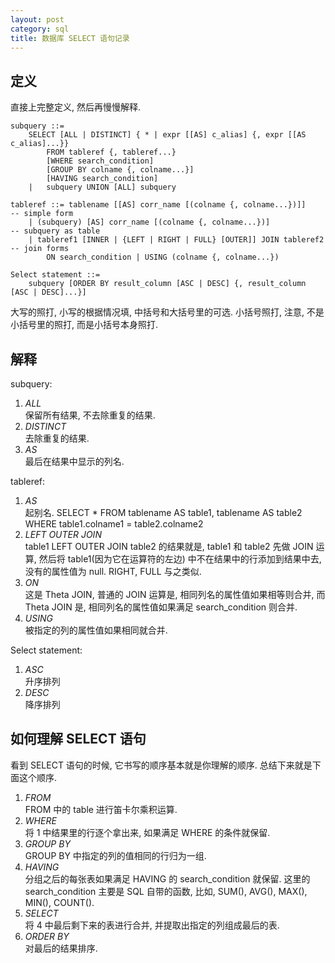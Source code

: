 ```yaml
---
layout: post
category: sql
title: 数据库 SELECT 语句记录
---
```

## 定义

直接上完整定义, 然后再慢慢解释.

    subquery ::=
        SELECT [ALL | DISTINCT] { * | expr [[AS] c_alias] {, expr [[AS c_alias]...}}
            FROM tableref {, tableref...}
            [WHERE search_condition]
            [GROUP BY colname {, colname...}]
            [HAVING search_condition]
        |   subquery UNION [ALL] subquery

    tableref ::= tablename [[AS] corr_name [(colname {, colname...})]]      -- simple form
        | (subquery) [AS] corr_name [(colname {, colname...})]              -- subquery as table
        | tableref1 [INNER | {LEFT | RIGHT | FULL} [OUTER]] JOIN tableref2  -- join forms
            ON search_condition | USING (colname {, colname...})

    Select statement ::=
        subquery [ORDER BY result_column [ASC | DESC] {, result_column [ASC | DESC]...}]

大写的照打, 小写的根据情况填, 中括号和大括号里的可选. 小括号照打, 注意, 不是小括号里的照打, 而是小括号本身照打.

## 解释
subquery:

1. *ALL*  
保留所有结果, 不去除重复的结果.
2. *DISTINCT*  
去除重复的结果.
3. *AS*  
最后在结果中显示的列名.

tableref:

1. *AS*  
起别名. SELECT * FROM tablename AS table1, tablename AS table2 WHERE table1.colname1 = table2.colname2
2. *LEFT OUTER JOIN*  
table1 LEFT OUTER JOIN table2 的结果就是, table1 和 table2 先做 JOIN 运算, 
然后将 table1(因为它在运算符的左边) 中不在结果中的行添加到结果中去, 没有的属性值为 null. RIGHT, FULL 与之类似.
3. *ON*  
这是 Theta JOIN, 普通的 JOIN 运算是, 相同列名的属性值如果相等则合并, 而 Theta JOIN 是, 相同列名的属性值如果满足 search_condition 则合并.
4. *USING*  
被指定的列的属性值如果相同就合并.

Select statement:

1. *ASC*  
升序排列
2. *DESC*  
降序排列

## 如何理解 SELECT 语句

看到 SELECT 语句的时候, 它书写的顺序基本就是你理解的顺序. 总结下来就是下面这个顺序.

1. *FROM*  
FROM 中的 table 进行笛卡尔乘积运算.
2. *WHERE*  
将 1 中结果里的行逐个拿出来, 如果满足 WHERE 的条件就保留.
3. *GROUP BY*  
GROUP BY 中指定的列的值相同的行归为一组.
4. *HAVING*  
分组之后的每张表如果满足 HAVING 的 search_condition 就保留. 
这里的 search_condition 主要是 SQL 自带的函数, 比如, SUM(), AVG(), MAX(), MIN(), COUNT().
5. *SELECT*  
将 4 中最后剩下来的表进行合并, 并提取出指定的列组成最后的表.
6. *ORDER BY*  
对最后的结果排序.
